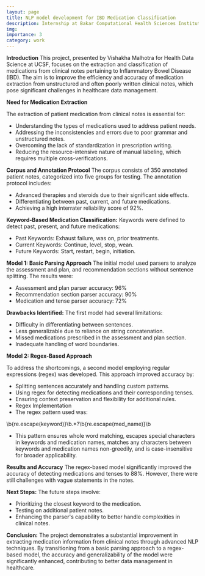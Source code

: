 ```yaml
---
layout: page
title: NLP model development for IBD Medication Classification
description: Internship at Bakar Computational Health Sciences Institute
img:
importance: 3
category: work
---
```


**Introduction**
This project, presented by Vishakha Malhotra for Health Data Science at UCSF, focuses on the extraction and classification of medications from clinical notes pertaining to Inflammatory Bowel Disease (IBD). The aim is to improve the efficiency and accuracy of medication extraction from unstructured and often poorly written clinical notes, which pose significant challenges in healthcare data management.

**Need for Medication Extraction**

The extraction of patient medication from clinical notes is essential for:

- Understanding the types of medications used to address patient needs.
- Addressing the inconsistencies and errors due to poor grammar and unstructured notes.
- Overcoming the lack of standardization in prescription writing.
- Reducing the resource-intensive nature of manual labeling, which requires multiple cross-verifications.

**Corpus and Annotation Protocol**
The corpus consists of 350 annotated patient notes, categorized into five groups for testing. The annotation protocol includes:

- Advanced therapies and steroids due to their significant side effects.
- Differentiating between past, current, and future medications.
- Achieving a high interrater reliability score of 92%.

**Keyword-Based Medication Classification:**
Keywords were defined to detect past, present, and future medications:

- Past Keywords: Exhaust failure, was on, prior treatments.
- Current Keywords: Continue, level, stop, wean.
- Future Keywords: Start, restart, begin, initiation.

**Model 1: Basic Parsing Approach**
The initial model used parsers to analyze the assessment and plan, and recommendation sections without sentence splitting. The results were:

- Assessment and plan parser accuracy: 96%
- Recommendation section parser accuracy: 90%
- Medication and tense parser accuracy: 72%

**Drawbacks Identified:**
The first model had several limitations:

- Difficulty in differentiating between sentences.
- Less generalizable due to reliance on string concatenation.
- Missed medications prescribed in the assessment and plan section.
- Inadequate handling of word boundaries.

**Model 2: Regex-Based Approach**

To address the shortcomings, a second model employing regular expressions (regex) was developed. This approach improved accuracy by:

- Splitting sentences accurately and handling custom patterns.
- Using regex for detecting medications and their corresponding tenses.
- Ensuring context preservation and flexibility for additional rules.
- Regex Implementation
- The regex pattern used was:

\b{re.escape(keyword)}\b.\*?\b{re.escape(med_name)}\b

- This pattern ensures whole word matching, escapes special characters in keywords and medication names, matches any characters between keywords and medication names non-greedily, and is case-insensitive for broader applicability.

**Results and Accuracy**
The regex-based model significantly improved the accuracy of detecting medications and tenses to 88%. However, there were still challenges with vague statements in the notes.

**Next Steps:**
The future steps involve:

- Prioritizing the closest keyword to the medication.
- Testing on additional patient notes.
- Enhancing the parser's capability to better handle complexities in clinical notes.

**Conclusion:**
The project demonstrates a substantial improvement in extracting medication information from clinical notes through advanced NLP techniques. By transitioning from a basic parsing approach to a regex-based model, the accuracy and generalizability of the model were significantly enhanced, contributing to better data management in healthcare.